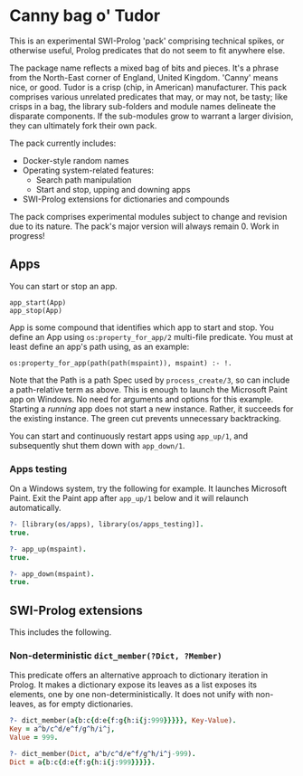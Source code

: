 # Canny bag o' Tudor

This is an experimental SWI-Prolog 'pack' comprising technical spikes, or
otherwise useful, Prolog predicates that do not seem to fit anywhere else.

The package name reflects a mixed bag of bits and pieces. It's a phrase from the
North-East corner of England, United Kingdom. 'Canny' means nice, or good. Tudor
is a crisp (chip, in American) manufacturer. This pack comprises various
unrelated predicates that may, or may not, be tasty; like crisps in a bag, the
library sub-folders and module names delineate the disparate components. If the
sub-modules grow to warrant a larger division, they can ultimately fork their
own pack.

The pack currently includes:

* Docker-style random names
* Operating system-related features:
  * Search path manipulation
  * Start and stop, upping and downing apps
* SWI-Prolog extensions for dictionaries and compounds

The pack comprises experimental modules subject to change and revision
due to its nature. The pack's major version will always remain 0.
Work in progress!

## Apps

You can start or stop an app.

    app_start(App)
    app_stop(App)

App is some compound that identifies which app to start and stop. You define an
App using `os:property_for_app/2` multi-file predicate. You must at least define
an app's path using, as an example:

    os:property_for_app(path(path(mspaint)), mspaint) :- !.

Note that the Path is a path Spec used by `process_create/3`, so can include a
path-relative term as above. This is enough to launch the Microsoft Paint app on
Windows. No need for arguments and options for this example. Starting a _running_
app does not start a new instance. Rather, it succeeds for the existing
instance. The green cut prevents unnecessary backtracking.

You can start and continuously restart apps using `app_up/1`, and subsequently
shut them down with `app_down/1`.

### Apps testing

On a Windows system, try the following for example. It launches Microsoft Paint.
Exit the Paint app after `app_up/1` below and it will relaunch automatically.

```prolog
?- [library(os/apps), library(os/apps_testing)].
true.

?- app_up(mspaint).
true.

?- app_down(mspaint).
true.
```

## SWI-Prolog extensions

This includes the following.

### Non-deterministic `dict_member(?Dict, ?Member)`

This predicate offers an alternative approach to dictionary iteration in
Prolog. It makes a dictionary expose its leaves as a list exposes its
elements, one by one non-deterministically. It does not unify with
non-leaves, as for empty dictionaries.

```prolog
?- dict_member(a{b:c{d:e{f:g{h:i{j:999}}}}}, Key-Value).
Key = a^b/c^d/e^f/g^h/i^j,
Value = 999.

?- dict_member(Dict, a^b/c^d/e^f/g^h/i^j-999).
Dict = a{b:c{d:e{f:g{h:i{j:999}}}}}.
```
